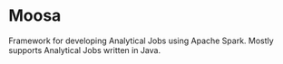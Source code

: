 # Moosa
Framework for developing Analytical Jobs using Apache Spark. Mostly supports Analytical Jobs written in Java.

